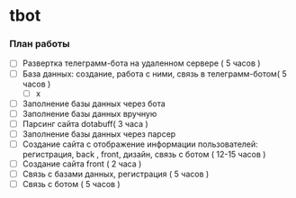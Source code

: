 # tbot
### План работы
 - [ ] Развертка телеграмм-бота на удаленном сервере ( 5 часов )
 - [ ] База данных: создание, работа с ними, связь в телеграмм-ботом( 5 часов )
      -[ ] x
 - [ ] Заполнение базы данных через бота
 - [ ] Заполнение базы данных вручную 
 - [ ] Парсинг сайта dotabuff( 3 часа )
 - [ ] Заполнение базы данных через парсер
 - [ ] Создание сайта с отображение информации пользователей: регистрация, back , front, дизайн, связь с ботом ( 12-15 часов )
 - [ ] Создание сайта front ( 2 часа )
 - [ ] Связь с базами данных, регистрация ( 5 часов )
 - [ ] Связь с ботом ( 5 часов )
